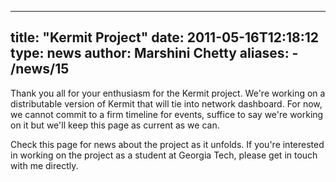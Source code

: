 
---
title: "Kermit Project"
date: 2011-05-16T12:18:12
type: news
author: Marshini Chetty
aliases:
    - /news/15
---
Thank you all for your enthusiasm for the Kermit project. We're working
on a distributable version of Kermit that will tie into network
dashboard. For now, we cannot commit to a firm timeline for events,
suffice to say we're working on it but we'll keep this page as current
as we can.

Check this page for news about the project as it unfolds. If you're
interested in working on the project as a student at Georgia Tech,
please get in touch with me directly.
